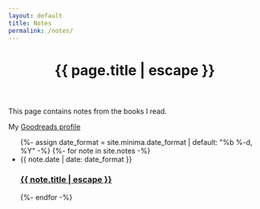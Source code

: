 ```yaml
---
layout: default
title: Notes
permalink: /notes/
---
```

<header class="post-header">
    <h1 class="post-title">{{ page.title | escape }}</h1>
</header>

This page contains notes from the books I read.  

My [Goodreads profile](https://www.goodreads.com/eikansh)

<ul class="post-list">
      {%- assign date_format = site.minima.date_format | default: "%b %-d, %Y" -%}
      {%- for note in site.notes -%}
      <li>
        <span class="post-meta">{{ note.date | date: date_format }}</span>
        <h3>
          <a class="post-link" href="{{ note.url | relative_url }}">
            {{ note.title | escape }}
          </a>
        </h3>
      </li>
      {%- endfor -%}
</ul>
